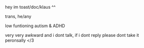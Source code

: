 hey im toast/doc/klaus ^^

trans, he/any

low funtioning autism & ADHD

very very awkward and i dont talk, if i dont reply please dont take it peronsally </3
